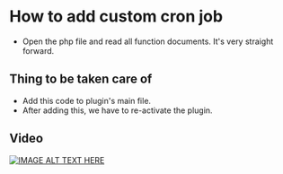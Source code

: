 # How to add custom cron job

- Open the php file and read all function documents. It's very straight forward.

## Thing to be taken care of

- Add this code to plugin's main file.
- After adding this, we have to re-activate the plugin.

## Video

[![IMAGE ALT TEXT HERE](https://img.youtube.com/vi/bc5dT4WYI1E/0.jpg)](https://www.youtube.com/watch?v=bc5dT4WYI1E)
